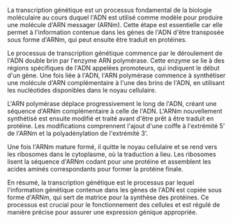La transcription génétique est un processus fondamental de la biologie moléculaire au cours duquel l'ADN est utilisé comme modèle pour produire une molécule d'ARN messager (ARNm). Cette étape est essentielle car elle permet à l'information contenue dans les gènes de l'ADN d'être transposée sous forme d'ARNm, qui peut ensuite être traduit en protéines.

Le processus de transcription génétique commence par le déroulement de l'ADN double brin par l'enzyme ARN polymérase. Cette enzyme se lie à des régions spécifiques de l'ADN appelées promoteurs, qui indiquent le début d'un gène. Une fois liée à l'ADN, l'ARN polymérase commence à synthétiser une molécule d'ARN complémentaire à l'une des brins de l'ADN, en utilisant les nucléotides disponibles dans le noyau cellulaire.

L'ARN polymérase déplace progressivement le long de l'ADN, créant une séquence d'ARNm complémentaire à celle de l'ADN. L'ARNm nouvellement synthétisé est ensuite modifié et traité avant d'être prêt à être traduit en protéine. Les modifications comprennent l'ajout d'une coiffe à l'extrémité 5' de l'ARNm et la polyadénylation de l'extrémité 3'.

Une fois l'ARNm mature formé, il quitte le noyau cellulaire et se rend vers les ribosomes dans le cytoplasme, où la traduction a lieu. Les ribosomes lisent la séquence d'ARNm codant pour une protéine et assemblent les acides aminés correspondants pour former la protéine finale.

En résumé, la transcription génétique est le processus par lequel l'information génétique contenue dans les gènes de l'ADN est copiée sous forme d'ARNm, qui sert de matrice pour la synthèse des protéines. Ce processus est crucial pour le fonctionnement des cellules et est régulé de manière précise pour assurer une expression génique appropriée.